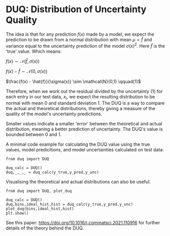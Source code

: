 # DUQ: **D**istribution of **U**ncertainty **Q**uality
The idea is that for any prediction $f(x)$ made by a model, we expect the prediction to be drawn from a normal distribution with mean $\mu=\hat{f}$ and variance equal to the uncertainty prediction of the model $\sigma(x)^2$. Here $\hat{f}$ is the 'true' value. Which means:

$f(x) \sim \mathcal{N}(\hat{f},\sigma(x))$

$f(x) - \hat{f} \sim \mathcal{N}(0,\sigma(x))$

$\frac{f(x) - \hat{f}}{\sigma(x)} \sim \mathcal{N}(0,1) \qquad(1)$

Therefore, when we work out the residual divided by the uncertainty $(1)$ for each entry in our test data, $x_i$, we expect the resulting distribution to be normal with mean 0 and standard deviation 1. The DUQ is a way to compare the actual and theoretical distributions, thereby giving a measure of the quality of the model's uncertainty predictions. 

Smaller values indicate a smaller 'error' between the theoretical and actual distribution, meaning a better prediction of uncertainty. The DUQ's value is bounded between 0 and 1. 

A minimal code example for calculating the DUQ value using the true values, model predicitions, and model uncertainties calculated on test data:
```
from duq import DUQ

duq_calc = DUQ()
duq,_,_,_ = duq_calc(y_true,y_pred,y_unc)
```
Visualising the theoretical and actual distributions can also be useful. 
```
from duq import DUQ, plot_duq

duq_calc = DUQ()
duq,bins,ideal_hist,hist = duq_calc(y_true,y_pred,y_unc)
plot_duq(bins,ideal_hist,hist)
plt.show()
```

See this paper: https://doi.org/10.1016/j.commatsci.2021.110916 for further details of the theory behind the DUQ. 
